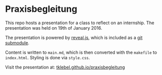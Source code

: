 # Praxisbegleitung

This repo hosts a presentation for a class to reflect on an internship. The presentation was held on 19th of January 2016.

The presentation is powered by [reveal.js](https://github.com/hakimel/reveal.js), which is included as a [git submodule](https://git-scm.com/book/en/v2/Git-Tools-Submodules).

Content is written to `main.md`, which is then converted with the `makefile` to `index.html`. Styling is done via `style.css`.


Visit the presentation at: [tklebel.github.io/praxisbegleitung](http://tklebel.github.io/praxisbegleitung)